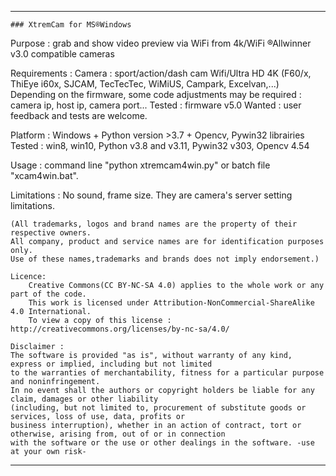 -------------------------------------------------------------------------------------------------------------------------
	### XtremCam for MS®Windows

Purpose : grab and show video preview via WiFi from 4k/WiFi ®Allwinner v3.0 compatible cameras

Requirements : 
  Camera :    sport/action/dash cam Wifi/Ultra HD 4K (F60/x, ThiEye i60x, SJCAM, TecTecTec, WiMiUS, Campark, Excelvan,...)
              Depending on the firmware, some code adjustments may be required : camera ip, host ip, camera port...
	      Tested : firmware v5.0
              Wanted : user feedback and tests are welcome.
	      
              
  Platform :  Windows + Python version >3.7 + Opencv, Pywin32 librairies
              Tested : win8, win10, Python v3.8 and v3.11, Pywin32 v303, Opencv 4.54
  
  Usage :     command line "python xtremcam4win.py" or batch file "xcam4win.bat".
  
  Limitations : No sound, frame size. They are camera's server setting limitations.
  
	
	
	
	(All trademarks, logos and brand names are the property of their respective owners.
	All company, product and service names are for identification purposes only.
	Use of these names,trademarks and brands does not imply endorsement.)
  
	Licence:
        Creative Commons(CC BY-NC-SA 4.0) applies to the whole work or any part of the code.
        This work is licensed under Attribution-NonCommercial-ShareAlike 4.0 International.
        To view a copy of this license : http://creativecommons.org/licenses/by-nc-sa/4.0/

	Disclaimer :
	The software is provided "as is", without warranty of any kind, express or implied, including but not limited
	to the warranties of merchantability, fitness for a particular purpose and noninfringement.
	In no event shall the authors or copyright holders be liable for any claim, damages or other liability
	(including, but not limited to, procurement of substitute goods or services, loss of use, data, profits or
	business interruption), whether in an action of contract, tort or otherwise, arising from, out of or in connection
	with the software or the use or other dealings in the software. -use at your own risk-
-------------------------------------------------------------------------------------------------------------------------
